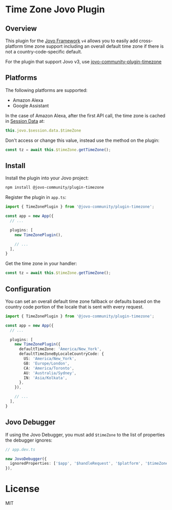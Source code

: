 # Time Zone Jovo Plugin
## Overview

This plugin for the [Jovo Framework](https://github.com/jovotech/jovo-framework) `v4` allows you to easily add cross-platform time zone support including an overall default time zone if there is not a country-code-specific default.

For the plugin that support Jovo v3, use [jovo-community-plugin-timezone](https://www.npmjs.com/package/jovo-community-plugin-timezone)

## Platforms

The following platforms are supported:

- Amazon Alexa
- Google Assistant

In the case of Amazon Alexa, after the first API call, the time zone is cached in [Session Data](https://www.jovo.tech/docs/data#session-data) at:

```typescript
this.jovo.$session.data.$timeZone
```

Don't access or change this value, instead use the method on the plugin:

```js
const tz = await this.$timeZone.getTimeZone();
```

## Install

Install the plugin into your Jovo project:

```sh
npm install @jovo-community/plugin-timezone
```

Register the plugin in `app.ts`:

```typescript
import { TimeZonePlugin } from '@jovo-community/plugin-timezone';

const app = new App({
  // ...

  plugins: [
    new TimeZonePlugin(),

    // ...
  ],
}
```

Get the time zone in your handler:

```typescript
const tz = await this.$timeZone.getTimeZone();
```

## Configuration

You can set an overall default time zone fallback or defaults based on the country code portion of the locale that is sent with every request.

```typescript
import { TimeZonePlugin } from '@jovo-community/plugin-timezone';

const app = new App({
  // ...

  plugins: [
    new TimeZonePlugin({
      defaultTimeZone: 'America/New_York',
      defaultTimeZoneByLocaleCountryCode: {
        US: 'America/New_York',
        GB: 'Europe/London',
        CA: 'America/Toronto',
        AU: 'Australia/Sydney',
        IN: 'Asia/Kolkata',
      },
    }),

    // ...
  ],
}
```

## Jovo Debugger
If using the Jovo Debugger, you must add `$timeZone` to the list of properties the debugger ignores:

```ts
// app.dev.ts

new JovoDebugger({
  ignoredProperties: ['$app', '$handleRequest', '$platform', '$timeZone'],
}),
```

# License

MIT
